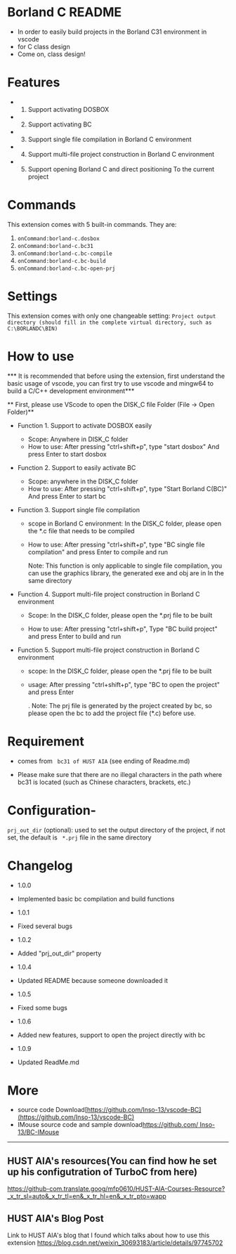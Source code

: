 # Borland C README 


- In order to easily build projects in the Borland C31 environment in vscode 
- for C class design 
- Come on, class design!  
  
# Features 

- 1. Support activating DOSBOX 
- 2. Support activating BC 
- 3. Support single file compilation in Borland C environment
- 4. Support multi-file project construction in Borland C environment 
- 5. Support opening Borland C and direct positioning To the current project   

# Commands
This extension comes with 5 built-in commands. They are:
1. `onCommand:borland-c.dosbox`
2. `onCommand:borland-c.bc31`
3. `onCommand:borland-c.bc-compile`
4. `onCommand:borland-c.bc-build`
5. `onCommand:borland-c.bc-open-prj`

# Settings
This extension comes with only one changeable setting:
`Project output directory (should fill in the complete virtual directory, such as C:\BORLANDC\BIN)`

# How to use 

*** It is recommended that before using the extension, first understand the basic usage of vscode, you can first try to use vscode and mingw64 to build a C/C++ development environment*** 

** First, please use VScode to open the DISK_C file Folder (File -> Open Folder)** 

- Function 1. Support to activate DOSBOX easily 
  + Scope: Anywhere in DISK_C folder 
  + How to use: After pressing "ctrl+shift+p", type "start dosbox" And press Enter to start dosbox 

- Function 2. Support to easily activate BC 
  + Scope: anywhere in the DISK_C folder 
  + How to use: After pressing "ctrl+shift+p", type "Start Borland C(BC)" And press Enter to start bc 

- Function 3. Support single file compilation 
  + scope in Borland C environment: In the DISK_C folder, please open the *.c file that needs to be compiled
  + How to use: After pressing "ctrl+shift+p", type "BC single file compilation" and press Enter to compile and run 

    Note: This function is only applicable to single file compilation, you can use the graphics library, the generated exe and obj are in In the same directory 


- Function 4. Support multi-file project construction in Borland C environment 
  + Scope: In the DISK_C folder, please open the *.prj file to be built 

  + How to use: After pressing "ctrl+shift+p", Type "BC build project" and press Enter to build and run 

- Function 5. Support multi-file project construction in Borland C environment 
  + scope: In the DISK_C folder, please open the *.prj file to be built 

  + usage: After pressing "ctrl+shift+p", type "BC to open the project" and press Enter 

    . Note: The prj file is generated by the project created by bc, so please open the bc to add the project file (*.c) before use. 

# Requirement 

* comes from ` bc31 of HUST AIA` (see ending of Readme.md)

* Please make sure that there are no illegal characters in the path where bc31 is located (such as Chinese characters, brackets, etc.)   

# Configuration- 

`prj_out_dir` (optional): used to set the output directory of the project, if not set, the default is ` *.prj` file in the same directory 


# Changelog 

- 1.0.0 
- Implemented basic bc compilation and build functions 


- 1.0.1 
- Fixed several bugs 


- 1.0.2 
- Added "prj_out_dir" property 


- 1.0.4
- Updated README because someone downloaded it 


- 1.0.5 
- Fixed some bugs 


- 1.0.6 
- Added new features, support to open the project directly with bc 


- 1.0.9 
- Updated ReadMe.md 


# More 
* source code Download[https://github.com/Inso-13/vscode-BC](https://github.com/Inso-13/vscode-BC) 
* IMouse source code and sample download[https://github.com/ Inso-13/BC-IMouse](https://github.com/Inso-13/BC-IMouse)

------

## HUST AIA's resources(You can find how he set up his configutration of TurboC from here)

https://github-com.translate.goog/mfp0610/HUST-AIA-Courses-Resource?_x_tr_sl=auto&_x_tr_tl=en&_x_tr_hl=en&_x_tr_pto=wapp

## HUST AIA's Blog Post
Link to HUST AIA's blog that I found which talks about how to use this extension
https://blog.csdn.net/weixin_30693183/article/details/97745702


